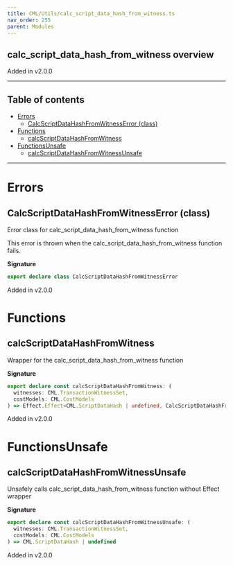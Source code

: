 ```yaml
---
title: CML/Utils/calc_script_data_hash_from_witness.ts
nav_order: 255
parent: Modules
---
```


## calc_script_data_hash_from_witness overview

Added in v2.0.0

---

<h2 class="text-delta">Table of contents</h2>

- [Errors](#errors)
  - [CalcScriptDataHashFromWitnessError (class)](#calcscriptdatahashfromwitnesserror-class)
- [Functions](#functions)
  - [calcScriptDataHashFromWitness](#calcscriptdatahashfromwitness)
- [FunctionsUnsafe](#functionsunsafe)
  - [calcScriptDataHashFromWitnessUnsafe](#calcscriptdatahashfromwitnessunsafe)

---

# Errors

## CalcScriptDataHashFromWitnessError (class)

Error class for calc_script_data_hash_from_witness function

This error is thrown when the calc_script_data_hash_from_witness function fails.

**Signature**

```ts
export declare class CalcScriptDataHashFromWitnessError
```

Added in v2.0.0

# Functions

## calcScriptDataHashFromWitness

Wrapper for the calc_script_data_hash_from_witness function

**Signature**

```ts
export declare const calcScriptDataHashFromWitness: (
  witnesses: CML.TransactionWitnessSet,
  costModels: CML.CostModels
) => Effect.Effect<CML.ScriptDataHash | undefined, CalcScriptDataHashFromWitnessError>
```

Added in v2.0.0

# FunctionsUnsafe

## calcScriptDataHashFromWitnessUnsafe

Unsafely calls calc_script_data_hash_from_witness function without Effect wrapper

**Signature**

```ts
export declare const calcScriptDataHashFromWitnessUnsafe: (
  witnesses: CML.TransactionWitnessSet,
  costModels: CML.CostModels
) => CML.ScriptDataHash | undefined
```

Added in v2.0.0

